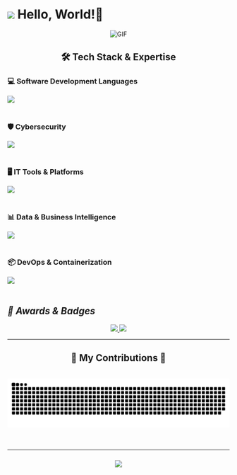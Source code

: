 # <img src="https://emojis.slackmojis.com/emojis/images/1531849430/4246/blob-sunglasses.gif?1531849430" width="30"/> Hello, World!👋

<div align="center">
    <img src="https://37.media.tumblr.com/c69c6c452293f56085b8ce7806b142a8/tumblr_mvllrg6fYl1rheqhwo1_500.gif" alt="GIF">
</div>

<h2 align="center">🛠 Tech Stack & Expertise</h2>

<!-- 💻 Software Development Languages -->
<h3>💻 Software Development Languages</h3>
<div align="left">
    <img src="https://skillicons.dev/icons?i=py,c,html,css" />
</div>
<br/>

<!-- 🛡️ Cybersecurity -->
<h3>🛡️ Cybersecurity</h3>
<div align="left">
    <img src="https://skillicons.dev/icons?i=linux,powershell" />
</div>
<br/>

<!-- 🖥️ IT Tools & Platforms -->
<h3>🖥️ IT Tools & Platforms</h3>
<div align="left">
    <img src="https://skillicons.dev/icons?i=github,aws,gcp,azure,windows,apple" />
</div>
<br/>

<!-- 📊 Data & Business Intelligence -->
<h3>📊 Data & Business Intelligence</h3>
<div align="left">
    <img src="https://skillicons.dev/icons?i=mysql,powerbi" />
</div>
<br/>

<!-- 📦 DevOps & Containerization -->
<h3>📦 DevOps & Containerization</h3>
<div align="left">
    <img src="https://skillicons.dev/icons?i=docker,kubernetes" />
</div>
<br/>

<h2><i>🏅 Awards &  Badges</i></h2>
<div align="center">
   <a href="https://www.credly.com/org/amazon-web-services/badge/aws-certified-cloud-practitioner">
    <img height="200px" src="https://images.credly.com/images/00634f82-b07f-4bbd-a6bb-53de397fc3a6/image.png">
       <img height="200px" src="https://images.credly.com/images/be8fcaeb-c769-4858-b567-ffaaa73ce8cf/image.png">
   </a>
<br/>
<hr/>

<div align="center">
  <h2>🐍 My Contributions 🐍</h2>
  <br>
  <img alt="snake eating my contributions" src="https://raw.githubusercontent.com/salesp07/salesp07/output/github-contribution-grid-snake.svg" />
  <br/><br/><br/>
</div>

<hr/>

<h3 align="center">
    <img src="https://readme-typing-svg.herokuapp.com/?font=Righteous&size=25&center=true&vCenter=true&width=500&height=70&duration=4000&lines=Thanks+for+visiting!+✌️;+Shoot+me+a+message+on+Linkedin!;I'm+always+down+to+collab+:)">
</h3>

<br/>

